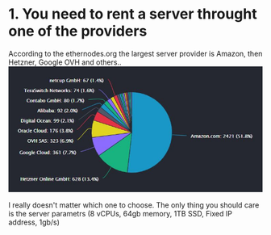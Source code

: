 # 1. You need to rent a server throught one of the providers

According to the ethernodes.org the largest server provider is Amazon, then Hetzner, Google OVH and others..
![](https://github.com/NM005/How-to-run-TON-Validators-Nominators-pool-/blob/a9762ccc68910202dbfcd136fa521dd9b0b30d85/images/server-providers.jpg)

I really doesn't matter which one to choose. 
The only thing you should care is the server parametrs (8 vCPUs, 64gb memory, 1TB SSD, Fixed IP address, 1gb/s)
